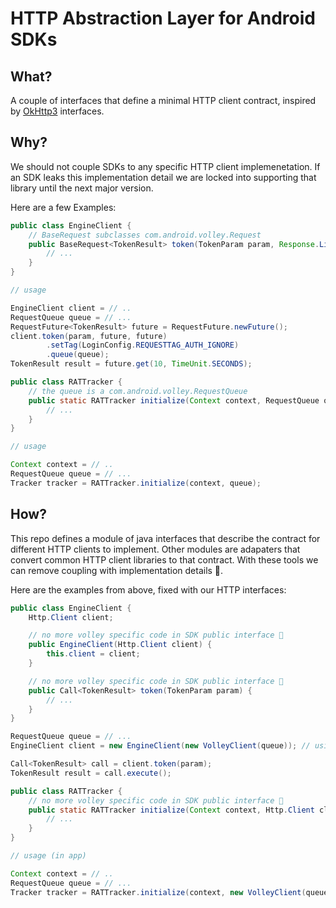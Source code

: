 # HTTP Abstraction Layer for Android SDKs

## What?

A couple of interfaces that define a minimal HTTP client contract, inspired by [OkHttp3](https://square.github.io/okhttp/) interfaces.

## Why?

We should not couple SDKs to any specific HTTP client implemenetation. If an SDK leaks this implementation detail we are locked into supporting that library until the next major version. 

Here are a few Examples:

```java
public class EngineClient {
    // BaseRequest subclasses com.android.volley.Request
    public BaseRequest<TokenResult> token(TokenParam param, Response.Listener<TokenResult> listener, Response.ErrorListener errorListener) {
        // ...
    }
}

// usage

EngineClient client = // ..
RequestQueue queue = // ...
RequestFuture<TokenResult> future = RequestFuture.newFuture();
client.token(param, future, future)
        .setTag(LoginConfig.REQUESTTAG_AUTH_IGNORE)
        .queue(queue);
TokenResult result = future.get(10, TimeUnit.SECONDS);
```

```java
public class RATTracker {
    // the queue is a com.android.volley.RequestQueue
    public static RATTracker initialize(Context context, RequestQueue queue) {
        // ...
    }
}

// usage

Context context = // ..
RequestQueue queue = // ...
Tracker tracker = RATTracker.initialize(context, queue);
```

## How?

This repo defines a module of java interfaces that describe the contract for different HTTP clients to implement. Other modules are adapaters that convert common HTTP client libraries to that contract. With these tools we can remove coupling with implementation details 🤗. 

Here are the examples from above, fixed with our HTTP interfaces:

```java
public class EngineClient {
    Http.Client client;

    // no more volley specific code in SDK public interface 🤗
    public EngineClient(Http.Client client) {
        this.client = client;
    }

    // no more volley specific code in SDK public interface 🤗
    public Call<TokenResult> token(TokenParam param) {
        // ...
    }
}

RequestQueue queue = // ...
EngineClient client = new EngineClient(new VolleyClient(queue)); // using volley adapter

Call<TokenResult> call = client.token(param);
TokenResult result = call.execute();
```

```java
public class RATTracker {
    // no more volley specific code in SDK public interface 🤗
    public static RATTracker initialize(Context context, Http.Client client) {
        // ...
    }
}

// usage (in app)

Context context = // ..
RequestQueue queue = // ...
Tracker tracker = RATTracker.initialize(context, new VolleyClient(queue)); // using volley adapter
```